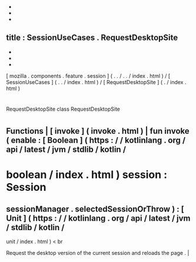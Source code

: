 -
-
-
title
:
SessionUseCases
.
RequestDesktopSite
-
-
-
-
[
mozilla
.
components
.
feature
.
session
]
(
.
.
/
.
.
/
index
.
html
)
/
[
SessionUseCases
]
(
.
.
/
index
.
html
)
/
[
RequestDesktopSite
]
(
.
/
index
.
html
)
#
RequestDesktopSite
class
RequestDesktopSite
#
#
#
Functions
|
[
invoke
]
(
invoke
.
html
)
|
fun
invoke
(
enable
:
[
Boolean
]
(
https
:
/
/
kotlinlang
.
org
/
api
/
latest
/
jvm
/
stdlib
/
kotlin
/
-
boolean
/
index
.
html
)
session
:
Session
=
sessionManager
.
selectedSessionOrThrow
)
:
[
Unit
]
(
https
:
/
/
kotlinlang
.
org
/
api
/
latest
/
jvm
/
stdlib
/
kotlin
/
-
unit
/
index
.
html
)
<
br
>
Request
the
desktop
version
of
the
current
session
and
reloads
the
page
.
|
